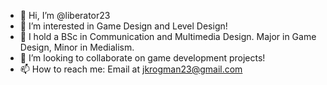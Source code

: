 - 👋 Hi, I’m @liberator23
- 👀 I’m interested in Game Design and Level Design!
- 🌱 I hold a BSc in Communication and Multimedia Design. Major in Game Design, Minor in Medialism.
- 💞️ I’m looking to collaborate on game development projects!
- 📫 How to reach me: Email at jkrogman23@gmail.com

<!---
liberator23/liberator23 is a ✨ special ✨ repository because its `README.md` (this file) appears on your GitHub profile.
You can click the Preview link to take a look at your changes.
--->
